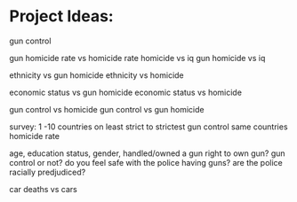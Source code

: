# Project Ideas:

gun control

gun homicide rate vs homicide rate
homicide vs iq
gun homicide vs iq

ethnicity vs gun homicide
ethnicity vs homicide

economic status vs gun homicide
economic status vs homicide

gun control vs homicide
gun control vs gun homicide

survey:
1 -10 countries on least strict to strictest gun control
same countries homicide rate

age, education status, gender, handled/owned a gun
right to own gun?
gun control or not?
do you feel safe with the police having guns?
are the police racially predjudiced?


car deaths vs cars
